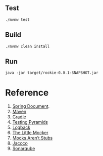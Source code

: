## Test
```./mvnw test```

## Build 
```./mvnw clean install```

## Run
```java -jar target/rookie-0.0.1-SNAPSHOT.jar```

# Reference
1. [Spring Document](https://docs.spring.io/spring/docs/current/spring-framework-reference/index.html).
2. [Maven](https://maven.apache.org)
3. [Gradle](https://gradle.org)
4. [Testing Pyramids](https://watirmelon.blog/testing-pyramids)
5. [Logback](https://logback.qos.ch)
6. [The Little Mocker](https://blog.cleancoder.com/uncle-bob/2014/05/14/TheLittleMocker.html)
7. [Mocks Aren’t Stubs](https://martinfowler.com/articles/mocksArentStubs.html)
8. [Jacoco](https://site.mockito.org)
9. [Sonarqube](https://www.sonarqube.org/)
